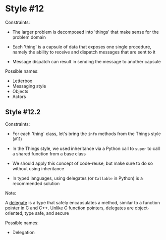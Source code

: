 Style #12
==============================

Constraints:

- The larger problem is decomposed into 'things' that make sense for
  the problem domain 

- Each 'thing' is a capsule of data that exposes one single procedure,
  namely the ability to receive and dispatch messages that are sent to
  it

- Message dispatch can result in sending the message to another capsule

Possible names:

- Letterbox
- Messaging style
- Objects
- Actors

## Style #12.2

Constraints:

- For each 'thing' class, let's bring the `info` methods from the Things style (#11)

- In the Things style, we used inheritance via a Python call to `super` to call a shared function from a base class

- We should apply this concept of code-reuse, but make sure to do so without using inheritance

- In typed languages, using delegates (or `Callable` in Python) is a recommended solution

Note:

A [delegate](https://learn.microsoft.com/en-us/dotnet/csharp/programming-guide/delegates/using-delegates?source=recommendations) is a type that safely encapsulates a method, similar to a function pointer in C and C++. Unlike C function pointers, delegates are object-oriented, type safe, and secure

Possible names:

- Delegation
